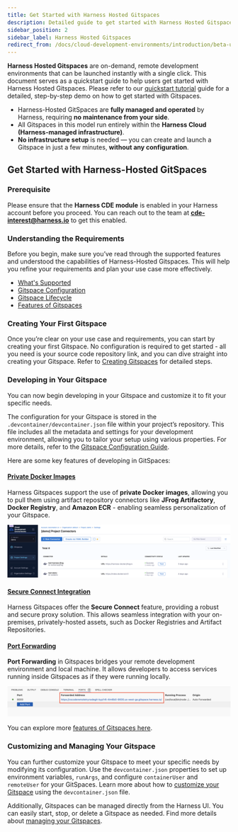 ```yaml
---
title: Get Started with Harness Hosted Gitspaces
description: Detailed guide to get started with Harness Hosted Gitspaces. 
sidebar_position: 2
sidebar_label: Harness Hosted Gitspaces
redirect_from: /docs/cloud-development-environments/introduction/beta-usage
---
```


**Harness Hosted Gitspaces** are on-demand, remote development environments that can be launched instantly with a single click. This document serves as a quickstart guide to help users get started with Harness Hosted Gitspaces. Please refer to our [quickstart tutorial](/docs/cloud-development-environments/introduction/quickstart-tutorial.md) guide for a detailed, step-by-step demo on how to get started with Gitspaces.

- Harness-Hosted GitSpaces are **fully managed and operated** by Harness, requiring **no maintenance from your side**.
- All Gitspaces in this model run entirely within the **Harness Cloud (Harness-managed infrastructure)**.
- **No infrastructure setup** is needed — you can create and launch a Gitspace in just a few minutes, **without any configuration**.

## Get Started with Harness-Hosted GitSpaces

### Prerequisite

Please ensure that the **Harness CDE module** is enabled in your Harness account before you proceed. You can reach out to the team at **[cde-interest@harness.io](mailto:cde-interest@harness.io)** to get this enabled.

### Understanding the Requirements

Before you begin, make sure you’ve read through the supported features and understood the capabilities of Harness-Hosted Gitspaces. This will help you refine your requirements and plan your use case more effectively. 
- [What's Supported](/docs/cloud-development-environments/introduction/whats-supported.md)
- [Gitspace Configuration](/docs/cloud-development-environments/deep-dive-into-gitspaces/gitspace-configuration.md)
- [Gitspace Lifecycle](/docs/cloud-development-environments/deep-dive-into-gitspaces/lifecycle-of-gitspaces.md)
- [Features of Gitspaces](/docs/category/features-of-gitspaces)

### Creating Your First Gitspace

Once you’re clear on your use case and requirements, you can start by creating your first Gitspace. No configuration is required to get started - all you need is your source code repository link, and you can dive straight into creating your Gitspace. Refer to [Creating Gitspaces](/docs/cloud-development-environments/manage-gitspaces/create-gitspaces.md) for detailed steps.

### Developing in Your Gitspace

You can now begin developing in your Gitspace and customize it to fit your specific needs.

The configuration for your Gitspace is stored in the `.devcontainer/devcontainer.json` file within your project’s repository. This file includes all the metadata and settings for your development environment, allowing you to tailor your setup using various properties. For more details, refer to the [Gitspace Configuration Guide](docs/cloud-development-environments/deep-dive-into-gitspaces/gitspace-configuration.md).

Here are some key features of developing in GitSpaces:

#### [Private Docker Images](/docs/cloud-development-environments/features-of-gitspaces/private-docker-images.md)

Harness Gitspaces support the use of **private Docker images**, allowing you to pull them using artifact repository connectors like **JFrog Artifactory**, **Docker Registry**, and **Amazon ECR** - enabling seamless personalization of your Gitspace.

![](./static/private-docker-images-1.png)

#### [Secure Connect Integration](/docs/cloud-development-environments/features-of-gitspaces/secure-connect.md)

Harness Gitspaces offer the **Secure Connect** feature, providing a robust and secure proxy solution. This allows seamless integration with your on-premises, privately-hosted assets, such as Docker Registries and Artifact Repositories.

#### [Port Forwarding](/docs/cloud-development-environments/develop-using-cde/port-forwarding.md)

**Port Forwarding** in Gitspaces bridges your remote development environment and local machine. It allows developers to access services running inside Gitspaces as if they were running locally.

![](./static/port-forward-latest.png)

You can explore more [features of Gitspaces here](https://developer.harness.io/docs/category/features-of-gitspaces).

### Customizing and Managing Your Gitspace

You can further customize your Gitspace to meet your specific needs by modifying its configuration. Use the `devcontainer.json` properties to set up environment variables, `runArgs`, and configure `containerUser` and `remoteUser` for your GitSpaces. Learn more about how to [customize your Gitspace](https://developer.harness.io/docs/category/developing-in-gitspaces) using the `devcontainer.json` file.

Additionally, Gitspaces can be managed directly from the Harness UI. You can easily start, stop, or delete a Gitspace as needed. Find more details about [managing your Gitspaces](https://developer.harness.io/docs/category/managing-gitspaces).

